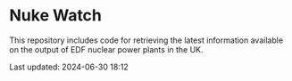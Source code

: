 # Nuke Watch

This repository includes code for retrieving the latest information available on the output of EDF nuclear power plants in the UK.

Last updated: 2024-06-30 18:12